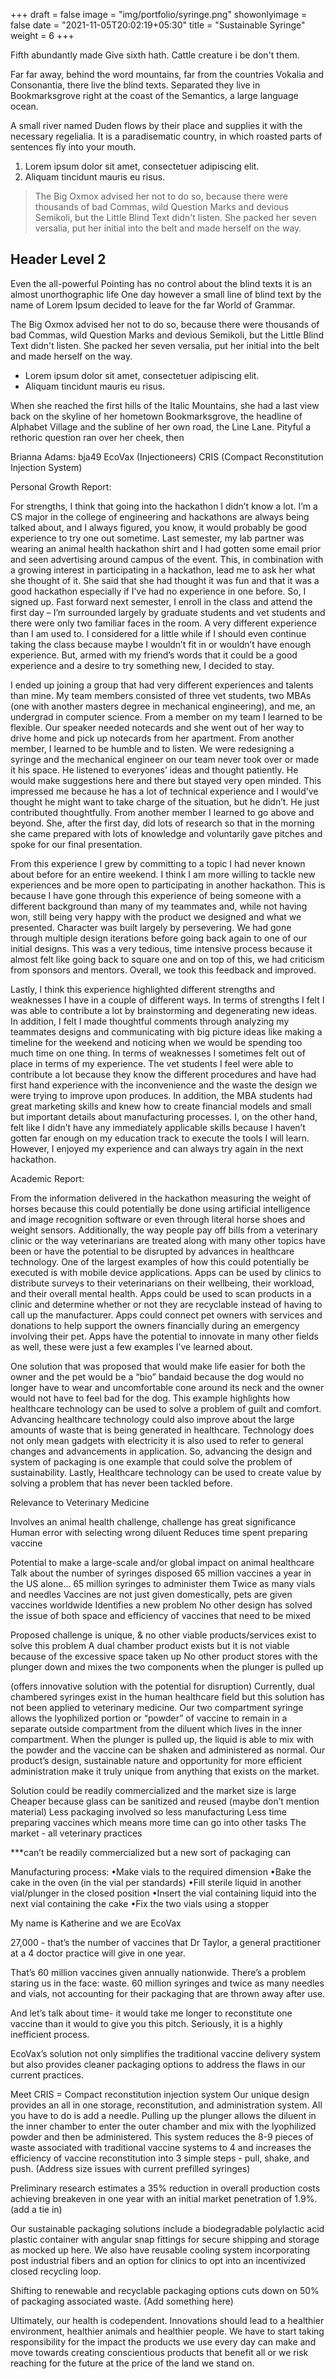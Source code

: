 +++
draft = false
image = "img/portfolio/syringe.png"
showonlyimage = false
date = "2021-11-05T20:02:19+05:30"
title = "Sustainable Syringe"
weight = 6
+++

Fifth abundantly made Give sixth hath. Cattle creature i be don't them.
<!--more-->

Far far away, behind the word mountains, far from the countries Vokalia and Consonantia, there live the blind texts. Separated they live in Bookmarksgrove right at the coast of the Semantics, a large language ocean.

A small river named Duden flows by their place and supplies it with the necessary regelialia. It is a paradisematic country, in which roasted parts of sentences fly into your mouth.

1. Lorem ipsum dolor sit amet, consectetuer adipiscing elit.
2. Aliquam tincidunt mauris eu risus.

> The Big Oxmox advised her not to do so, because there were thousands of bad Commas, wild Question Marks and devious Semikoli, but the Little Blind Text didn't listen. She packed her seven versalia, put her initial into the belt and made herself on the way.

## Header Level 2

Even the all-powerful Pointing has no control about the blind texts it is an almost unorthographic life One day however a small line of blind text by the name of Lorem Ipsum decided to leave for the far World of Grammar.

The Big Oxmox advised her not to do so, because there were thousands of bad Commas, wild Question Marks and devious Semikoli, but the Little Blind Text didn't listen. She packed her seven versalia, put her initial into the belt and made herself on the way.

* Lorem ipsum dolor sit amet, consectetuer adipiscing elit.
* Aliquam tincidunt mauris eu risus.

When she reached the first hills of the Italic Mountains, she had a last view back on the skyline of her hometown Bookmarksgrove, the headline of Alphabet Village and the subline of her own road, the Line Lane. Pityful a rethoric question ran over her cheek, then  












Brianna Adams: bja49
EcoVax (Injectioneers)
CRIS (Compact Reconstitution Injection System)

Personal Growth Report:

For strengths, I think that going into the hackathon I didn’t know a lot. I’m a CS major in the college of engineering and hackathons are always being talked about, and I always figured, you know, it would probably be good experience to try one out sometime. Last semester, my lab partner was wearing an animal health hackathon shirt and I had gotten some email prior and seen advertising around campus of the event. This, in combination with a growing interest in participating in a hackathon, lead me to ask her what she thought of it. She said that she had thought it was fun and that it was a good hackathon especially if I’ve had no experience in one before. So, I signed up. Fast forward next semester, I enroll in the class and attend the first day – I’m surrounded largely by graduate students and vet students and there were only two familiar faces in the room. A very different experience than I am used to. I considered for a little while if I should even continue taking the class because maybe I wouldn’t fit in or wouldn’t have enough experience. But, armed with my friend’s words that it could be a good experience and a desire to try something new, I decided to stay.

I ended up joining a group that had very different experiences and talents than mine. My team members consisted of three vet students, two MBAs (one with another masters degree in mechanical engineering), and me, an undergrad in computer science. From a member on my team I learned to be flexible. Our speaker needed notecards and she went out of her way to drive home and pick up notecards from her apartment. From another member, I learned to be humble and to listen. We were redesigning a syringe and the mechanical engineer on our team never took over or made it his space. He listened to everyones’ ideas and thought patiently. He would make suggestions here and there but stayed very open minded. This impressed me because he has a lot of technical experience and I would’ve thought he might want to take charge of the situation, but he didn’t. He just contributed thoughtfully. From another member I learned to go above and beyond. She, after the first day, did lots of research so that in the morning she came prepared with lots of knowledge and voluntarily gave pitches and spoke for our final presentation.

From this experience I grew by committing to a topic I had never known about before for an entire weekend. I think I am more willing to tackle new experiences and be more open to participating in another hackathon. This is because I have gone through this experience of being someone with a different background than many of my teammates and, while not having won, still being very happy with the product we designed and what we presented. Character was built largely by persevering. We had gone through multiple design iterations before going back again to one of our initial designs. This was a very tedious, time intensive process because it almost felt like going back to square one and on top of this, we had criticism from sponsors and mentors. Overall, we took this feedback and improved.

Lastly, I think this experience highlighted different strengths and weaknesses I have in a couple of different ways. In terms of strengths I felt I was able to contribute a lot by brainstorming and degenerating new ideas. In addition, I felt I made thoughtful comments through analyzing my teammates designs and communicating with big picture ideas like making a timeline for the weekend and noticing when we would be spending too much time on one thing. In terms of weaknesses I sometimes felt out of place in terms of my experience. The vet students I feel were able to contribute a lot because they know the different procedures and have had first hand experience with the inconvenience and the waste the design we were trying to improve upon produces. In addition, the MBA students had great marketing skills and knew how to create financial models and small but important details about manufacturing processes. I, on the other hand, felt like I didn’t have any immediately applicable skills because I haven’t gotten far enough on my education track to execute the tools I will learn. However, I enjoyed my experience and can always try again in the next hackathon.


Academic Report:


From the information delivered in the hackathon measuring the weight of horses because this could potentially be done using artificial intelligence and image recognition software or even through literal horse shoes and weight sensors. Additionally, the way people pay off bills from a veterinary clinic or the way veterinarians are treated along with many other topics have been or have the potential to be disrupted by advances in healthcare technology. One of the largest examples of how this could potentially be executed is with mobile device applications. Apps can be used by clinics to distribute surveys to their veterinarians on their wellbeing, their workload, and their overall mental health. Apps could be used to scan products in a clinic and determine whether or not they are recyclable instead of having to call up the manufacturer. Apps could connect pet owners with services and donations to help support the owners financially during an emergency involving their pet. Apps have the potential to innovate in many other fields as well, these were just a few examples I’ve learned about.

One solution that was proposed that would make life easier for both the owner and the pet would be a “bio” bandaid because the dog would no longer have to wear and uncomfortable cone around its neck and the owner would not have to feel bad for the dog. This example highlights how healthcare technology can be used to solve a problem of guilt and comfort. Advancing healthcare technology could also improve about the large amounts of waste that is being generated in healthcare. Technology does not only mean gadgets with electricity it is also used to refer to general changes and advancements in application. So, advancing the design and system of packaging is one example that could solve the problem of sustainability. Lastly, Healthcare technology can be used to create value by solving a problem that has never been tackled before.

Relevance to Veterinary Medicine

Involves an animal health challenge, challenge has great significance
Human error with selecting wrong diluent
Reduces time spent preparing vaccine

Potential to make a large-scale and/or global impact on animal healthcare
Talk about the number of syringes disposed
65 million vaccines a year in the US alone… 
65 million syringes to administer them
Twice as many vials and needles
Vaccines are not just given domestically, pets are given vaccines worldwide
Identifies a new problem
No other design has solved the issue of both space and efficiency of vaccines that need to be mixed


Proposed challenge is unique, & no other viable products/services exist to solve this problem
A dual chamber product exists but it is not viable because of the excessive space taken up
No other product stores with the plunger down and mixes the two components when the plunger is pulled up

(offers innovative solution with the potential for disruption)
Currently, dual chambered syringes exist in the human healthcare field but this solution has not been applied to veterinary medicine. Our two compartment syringe allows the lyophilized portion or “powder” of vaccine to remain in a separate outside compartment from the diluent which lives in the inner compartment. When the plunger is pulled up, the liquid is able to mix with the powder and the vaccine can be shaken and administered as normal.
Our product’s design, sustainable nature and opportunity for more efficient administration make it truly unique from anything that exists on the market.

Solution could be readily commercialized and the market size is large
Cheaper because glass can be sanitized and reused (maybe don’t mention material)
Less packaging involved so less manufacturing
Less time preparing vaccines which means more time can go into other tasks
The market - all veterinary practices

***can’t be readily commercialized but a new sort of packaging can




Manufacturing process:
•Make vials to the required dimension
•Bake the cake in the oven (in the vial per standards)
•Fill sterile liquid in another vial/plunger in the closed position
•Insert the vial containing liquid into the next vial containing the cake
•Fix the two vials using a stopper

My name is Katherine and we are EcoVax 

27,000 - that’s the number of vaccines that Dr Taylor, a general practitioner at a 4 doctor practice will give in one year.

That’s 60 million vaccines given annually nationwide. There’s a problem staring us in the face: waste. 60 million syringes and twice as many needles and vials, not accounting for their packaging that are thrown away after use. 

And let’s talk about time- it would take me longer to reconstitute one vaccine than it would to give you this pitch. Seriously, it is a highly inefficient process. 

EcoVax’s solution not only simplifies the traditional vaccine delivery system but also provides cleaner packaging options to address the flaws in our current practices. 

Meet CRIS = Compact reconstitution injection system 
    Our unique design provides an all in one storage, reconstitution, and administration system. All you have to do is add a needle. Pulling up the plunger allows the diluent in the inner chamber to enter the outer chamber and mix with the lyophilized powder and then be administered. This system reduces the 8-9 pieces of waste associated with traditional vaccine systems to 4 and increases the efficiency of vaccine reconstitution into 3 simple steps - pull, shake, and push. 
(Address size issues with current prefilled syringes) 

Preliminary research estimates a 35% reduction in overall production costs achieving breakeven in one year with an initial market penetration of 1.9%. (add a tie in) 

Our sustainable packaging solutions include a biodegradable polylactic acid plastic container with angular snap fittings for secure shipping and storage as mocked up here. We also have reusable cooling system incorporating post industrial fibers and an option for clinics to opt into an incentivized closed recycling loop.

Shifting to renewable and recyclable packaging options cuts down on 50% of packaging associated waste. (Add something here) 

Ultimately, our health is codependent. Innovations should lead to a healthier environment, healthier animals and healthier people. We have to start taking responsibility for the impact the products we use every day can make and move towards creating conscientious products that benefit all or we risk reaching for the future at the price of the land we stand on. 
